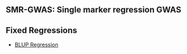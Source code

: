 ## SMR-GWAS: Single marker regression GWAS
**Fixed Regressions**
----------------------------------------------------------------
  - [BLUP Regression](https://github.com/Mehdimomen/GenPred_1/blob/master/GWAS_Singlemarker.html)

